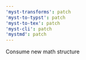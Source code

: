 ```yaml
---
'myst-transforms': patch
'myst-to-typst': patch
'myst-to-tex': patch
'myst-cli': patch
'mystmd': patch
---
```


Consume new math structure
